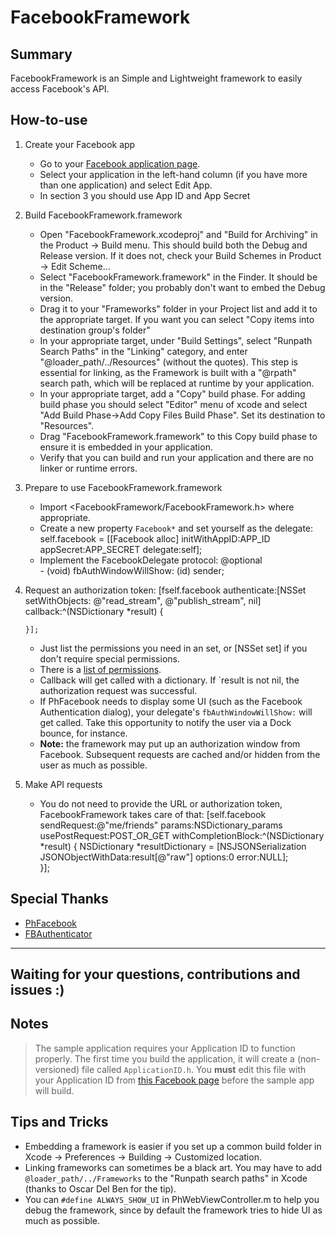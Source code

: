 FacebookFramework
=============================================================

Summary
-------

FacebookFramework is an Simple and Lightweight framework to easily access Facebook's API.

How-to-use
----------

1.  Create your Facebook app

    * Go to your [Facebook application page](https://developers.facebook.com/apps/).
    * Select your application in the left-hand column (if you have more than one application) and select Edit App.
    * In section 3 you should use App ID and App Secret

2.  Build FacebookFramework.framework

    * Open "FacebookFramework.xcodeproj" and "Build for Archiving" in the Product -> Build menu. This should build both the Debug and Release version. If it does not, check your Build Schemes in Product -> Edit Scheme…
    * Select "FacebookFramework.framework" in the Finder. It should be in the "Release" folder; you probably don't want to embed the Debug version.
    * Drag it to your "Frameworks" folder in your Project list and add it to the appropriate target. If you want you can select "Copy items into destination group's folder"
    * In your appropriate target, under "Build Settings", select "Runpath Search Paths" in the "Linking" category, and enter "@loader_path/../Resources" (without the quotes). This step is essential for linking, as the Framework is built with a "@rpath" search path, which will be replaced at runtime by your application.
    * In your appropriate target, add a "Copy" build phase. For adding build phase you should select "Editor" menu of xcode and select "Add Build Phase->Add Copy Files Build Phase".  Set its destination to "Resources".
    * Drag "FacebookFramework.framework" to this Copy build phase to ensure it is embedded in your application.
    * Verify that you can build and run your application and there are no linker or runtime errors.

3.  Prepare to use FacebookFramework.framework

    * Import <FacebookFramework/FacebookFramework.h> where appropriate.
    * Create a new property `Facebook*` and set yourself as the delegate:
			self.facebook = [[Facebook alloc] initWithAppID:APP_ID appSecret:APP_SECRET delegate:self];
    * Implement the FacebookDelegate protocol:
            @optional    
            - (void) fbAuthWindowWillShow: (id) sender;

4.  Request an authorization token:
        [fself.facebook authenticate:[NSSet setWithObjects: @"read_stream", @"publish_stream", nil] callback:^(NSDictionary *result) {
        
        }];
    * Just list the permissions you need in an set, or [NSSet set] if you don't require special permissions.
    * There is a [list of permissions](http://developers.facebook.com/docs/authentication/permissions).
    * Callback will get called with a dictionary. If `result is not nil, the authorization request was successful.
    * If PhFacebook needs to display some UI (such as the Facebook Authentication dialog), your delegate's `fbAuthWindowWillShow:` will get called. Take this opportunity to notify the user via a Dock bounce, for instance.
    * __Note:__ the framework may put up an authorization window from Facebook. Subsequent requests are cached and/or hidden from the user as much as possible.

5.  Make API requests
    * You do not need to provide the URL or authorization token, FacebookFramework takes care of that:
			[self.facebook sendRequest:@"me/friends" params:NSDictionary_params usePostRequest:POST_OR_GET withCompletionBlock:^(NSDictionary *result) {
		        NSDictionary *resultDictionary = [NSJSONSerialization JSONObjectWithData:result[@"raw"] options:0 error:NULL];			
			}];

Special Thanks
--------------

* [PhFacebook](https://github.com/philippec/PhFacebook)
* [FBAuthenticator](https://github.com/jubishop/FBAuthenticator)

----
Waiting for your questions, contributions and issues :)
----

Notes
-----

> The sample application requires your Application ID to function properly. The first time you build the application, it will create a (non-versioned) file called `ApplicationID.h`.
> You __must__ edit this file with your Application ID from [this Facebook page](http://www.facebook.com/developers/apps.php) before the sample app will build.

Tips and Tricks
---------------

* Embedding a framework is easier if you set up a common build folder in Xcode -> Preferences -> Building -> Customized location.
* Linking frameworks can sometimes be a black art. You may have to add `@loader_path/../Frameworks` to the "Runpath search paths" in Xcode (thanks to Oscar Del Ben for the tip).
* You can `#define ALWAYS_SHOW_UI` in PhWebViewController.m to help you debug the framework, since by default the framework tries to hide UI as much as possible. 
